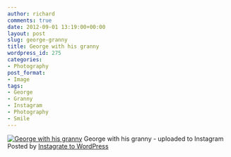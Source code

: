 ```yaml
---
author: richard
comments: true
date: 2012-09-01 13:19:00+00:00
layout: post
slug: george-granny
title: George with his granny
wordpress_id: 275
categories:
- Photography
post_format:
- Image
tags:
- George
- Granny
- Instagram
- Photography
- Smile
---
```



[![George with his granny](http://richard.perry-online.me.uk/files/2012/09/f94a072af43f11e1a58122000a1de2c6_7.jpg)](http://richard.perry-online.me.uk/files/2012/09/f94a072af43f11e1a58122000a1de2c6_7.jpg)
George with his granny - uploaded to Instagram
Posted by [Instagrate to WordPress](http://wordpress.org/extend/plugins/instagrate-to-wordpress/)
